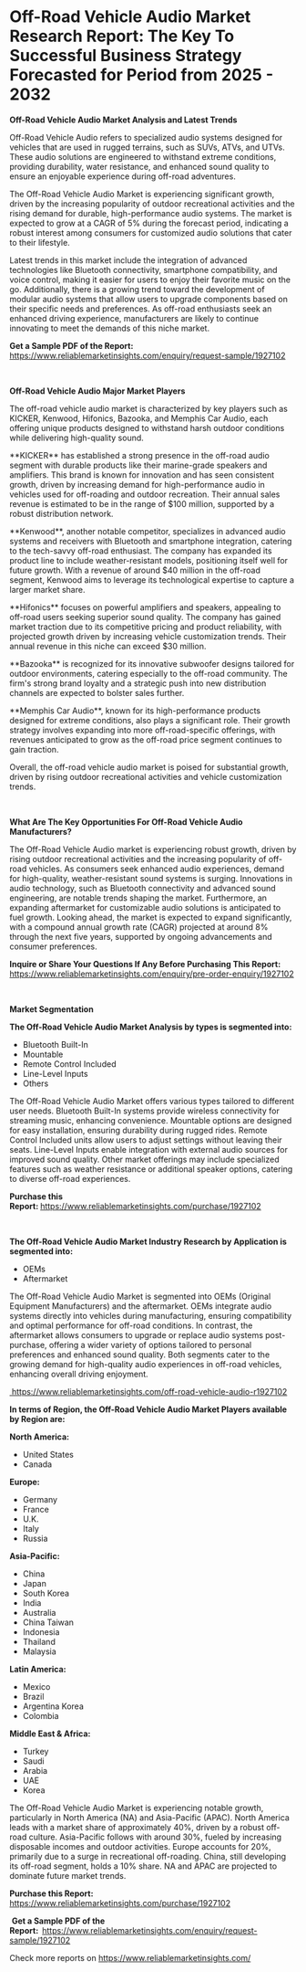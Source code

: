 <p><h1>Off-Road Vehicle Audio Market Research Report: The Key To Successful Business Strategy Forecasted for Period from 2025 - 2032</h1></p><p><strong>Off-Road Vehicle Audio Market Analysis and Latest Trends</strong></p>
<p><p>Off-Road Vehicle Audio refers to specialized audio systems designed for vehicles that are used in rugged terrains, such as SUVs, ATVs, and UTVs. These audio solutions are engineered to withstand extreme conditions, providing durability, water resistance, and enhanced sound quality to ensure an enjoyable experience during off-road adventures. </p><p>The Off-Road Vehicle Audio Market is experiencing significant growth, driven by the increasing popularity of outdoor recreational activities and the rising demand for durable, high-performance audio systems. The market is expected to grow at a CAGR of 5% during the forecast period, indicating a robust interest among consumers for customized audio solutions that cater to their lifestyle.</p><p>Latest trends in this market include the integration of advanced technologies like Bluetooth connectivity, smartphone compatibility, and voice control, making it easier for users to enjoy their favorite music on the go. Additionally, there is a growing trend toward the development of modular audio systems that allow users to upgrade components based on their specific needs and preferences. As off-road enthusiasts seek an enhanced driving experience, manufacturers are likely to continue innovating to meet the demands of this niche market.</p></p>
<p><strong>Get a Sample PDF of the Report:&nbsp;</strong> <a href="https://www.reliablemarketinsights.com/enquiry/request-sample/1927102?utm_campaign=2013&utm_medium=2&utm_source=Github&utm_content=ia&utm_term=15012025&utm_id=off-road-vehicle-audio">https://www.reliablemarketinsights.com/enquiry/request-sample/1927102</a></p>
<p>&nbsp;</p>
<p><strong>Off-Road Vehicle Audio Major Market Players</strong></p>
<p><p>The off-road vehicle audio market is characterized by key players such as KICKER, Kenwood, Hifonics, Bazooka, and Memphis Car Audio, each offering unique products designed to withstand harsh outdoor conditions while delivering high-quality sound.</p><p>**KICKER** has established a strong presence in the off-road audio segment with durable products like their marine-grade speakers and amplifiers. This brand is known for innovation and has seen consistent growth, driven by increasing demand for high-performance audio in vehicles used for off-roading and outdoor recreation. Their annual sales revenue is estimated to be in the range of $100 million, supported by a robust distribution network.</p><p>**Kenwood**, another notable competitor, specializes in advanced audio systems and receivers with Bluetooth and smartphone integration, catering to the tech-savvy off-road enthusiast. The company has expanded its product line to include weather-resistant models, positioning itself well for future growth. With a revenue of around $40 million in the off-road segment, Kenwood aims to leverage its technological expertise to capture a larger market share.</p><p>**Hifonics** focuses on powerful amplifiers and speakers, appealing to off-road users seeking superior sound quality. The company has gained market traction due to its competitive pricing and product reliability, with projected growth driven by increasing vehicle customization trends. Their annual revenue in this niche can exceed $30 million.</p><p>**Bazooka** is recognized for its innovative subwoofer designs tailored for outdoor environments, catering especially to the off-road community. The firm's strong brand loyalty and a strategic push into new distribution channels are expected to bolster sales further.</p><p>**Memphis Car Audio**, known for its high-performance products designed for extreme conditions, also plays a significant role. Their growth strategy involves expanding into more off-road-specific offerings, with revenues anticipated to grow as the off-road price segment continues to gain traction.</p><p>Overall, the off-road vehicle audio market is poised for substantial growth, driven by rising outdoor recreational activities and vehicle customization trends.</p></p>
<p>&nbsp;</p>
<p><strong>What Are The Key Opportunities For Off-Road Vehicle Audio Manufacturers?</strong></p>
<p><p>The Off-Road Vehicle Audio market is experiencing robust growth, driven by rising outdoor recreational activities and the increasing popularity of off-road vehicles. As consumers seek enhanced audio experiences, demand for high-quality, weather-resistant sound systems is surging. Innovations in audio technology, such as Bluetooth connectivity and advanced sound engineering, are notable trends shaping the market. Furthermore, an expanding aftermarket for customizable audio solutions is anticipated to fuel growth. Looking ahead, the market is expected to expand significantly, with a compound annual growth rate (CAGR) projected at around 8% through the next five years, supported by ongoing advancements and consumer preferences.</p></p>
<p><strong>Inquire or Share Your Questions If Any Before Purchasing This Report:</strong> <a href="https://www.reliablemarketinsights.com/enquiry/pre-order-enquiry/1927102?utm_campaign=2013&utm_medium=2&utm_source=Github&utm_content=ia&utm_term=15012025&utm_id=off-road-vehicle-audio">https://www.reliablemarketinsights.com/enquiry/pre-order-enquiry/1927102</a></p>
<p>&nbsp;</p>
<p><strong>Market Segmentation</strong></p>
<p><strong>The Off-Road Vehicle Audio Market Analysis by types is segmented into:</strong></p>
<p><ul><li>Bluetooth Built-In</li><li>Mountable</li><li>Remote Control Included</li><li>Line-Level Inputs</li><li>Others</li></ul></p>
<p><p>The Off-Road Vehicle Audio Market offers various types tailored to different user needs. Bluetooth Built-In systems provide wireless connectivity for streaming music, enhancing convenience. Mountable options are designed for easy installation, ensuring durability during rugged rides. Remote Control Included units allow users to adjust settings without leaving their seats. Line-Level Inputs enable integration with external audio sources for improved sound quality. Other market offerings may include specialized features such as weather resistance or additional speaker options, catering to diverse off-road experiences.</p></p>
<p><strong>Purchase this Report:&nbsp;</strong><a href="https://www.reliablemarketinsights.com/purchase/1927102?utm_campaign=2013&utm_medium=2&utm_source=Github&utm_content=ia&utm_term=15012025&utm_id=off-road-vehicle-audio">https://www.reliablemarketinsights.com/purchase/1927102</a></p>
<p>&nbsp;</p>
<p><strong>The Off-Road Vehicle Audio Market Industry Research by Application is segmented into:</strong></p>
<p><ul><li>OEMs</li><li>Aftermarket</li></ul></p>
<p><p>The Off-Road Vehicle Audio Market is segmented into OEMs (Original Equipment Manufacturers) and the aftermarket. OEMs integrate audio systems directly into vehicles during manufacturing, ensuring compatibility and optimal performance for off-road conditions. In contrast, the aftermarket allows consumers to upgrade or replace audio systems post-purchase, offering a wider variety of options tailored to personal preferences and enhanced sound quality. Both segments cater to the growing demand for high-quality audio experiences in off-road vehicles, enhancing overall driving enjoyment.</p></p>
<p><a href="https://www.reliablemarketinsights.com/off-road-vehicle-audio-r1927102?utm_campaign=2013&utm_medium=2&utm_source=Github&utm_content=ia&utm_term=15012025&utm_id=off-road-vehicle-audio">&nbsp;https://www.reliablemarketinsights.com/off-road-vehicle-audio-r1927102</a></p>
<p><strong>In terms of Region, the Off-Road Vehicle Audio Market Players available by Region are:</strong></p>
<p>
    <p> <strong> North America: </strong>
        <ul>
            <li>United States</li>
            <li>Canada</li>
        </ul>
        </p> 
    <p> <strong> Europe: </strong>
        <ul>
            <li>Germany</li>
            <li>France</li>
            <li>U.K.</li>
            <li>Italy</li>
            <li>Russia</li>
        </ul>
        </p> 
    <p> <strong> Asia-Pacific: </strong>
        <ul>
            <li>China</li>
            <li>Japan</li>
            <li>South Korea</li>
            <li>India</li>
            <li>Australia</li>
            <li>China Taiwan</li>
            <li>Indonesia</li>
            <li>Thailand</li>
            <li>Malaysia</li>
        </ul>
        </p> 
    <p> <strong> Latin America: </strong>
        <ul>
            <li>Mexico</li>
            <li>Brazil</li>
            <li>Argentina Korea</li>
            <li>Colombia</li>
        </ul>
        </p> 
    <p> <strong> Middle East & Africa: </strong>
        <ul>
            <li>Turkey</li>
            <li>Saudi</li>
            <li>Arabia</li>
            <li>UAE</li>
            <li>Korea</li>
        </ul>
    </p>
    </p>
<p><p>The Off-Road Vehicle Audio Market is experiencing notable growth, particularly in North America (NA) and Asia-Pacific (APAC). North America leads with a market share of approximately 40%, driven by a robust off-road culture. Asia-Pacific follows with around 30%, fueled by increasing disposable incomes and outdoor activities. Europe accounts for 20%, primarily due to a surge in recreational off-roading. China, still developing its off-road segment, holds a 10% share. NA and APAC are projected to dominate future market trends.</p></p>
<p><strong>Purchase this Report: </strong><a href="https://www.reliablemarketinsights.com/purchase/1927102?utm_campaign=2013&utm_medium=2&utm_source=Github&utm_content=ia&utm_term=15012025&utm_id=off-road-vehicle-audio">https://www.reliablemarketinsights.com/purchase/1927102</a></p>
<p>&nbsp;<strong>Get a Sample PDF of the Report:&nbsp;&nbsp;</strong><a href="https://www.reliablemarketinsights.com/enquiry/request-sample/1927102?utm_campaign=2013&utm_medium=2&utm_source=Github&utm_content=ia&utm_term=15012025&utm_id=off-road-vehicle-audio">https://www.reliablemarketinsights.com/enquiry/request-sample/1927102</a></p>
<p><strong></strong></p>
<p>Check more reports on <a href="https://www.reliablemarketinsights.com/?utm_campaign=2013&utm_medium=2&utm_source=Github&utm_content=ia&utm_term=15012025&utm_id=off-road-vehicle-audio">https://www.reliablemarketinsights.com/</a></p>